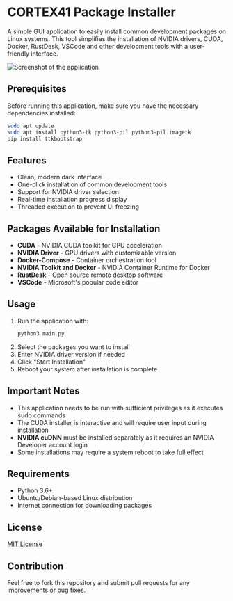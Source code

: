 # CORTEX41 Package Installer

A simple GUI application to easily install common development packages on Linux systems. This tool simplifies the installation of NVIDIA drivers, CUDA, Docker, RustDesk, VSCode and other development tools with a user-friendly interface.

![Screenshot of the application](screenshot.png)

## Prerequisites

Before running this application, make sure you have the necessary dependencies installed:

```bash
sudo apt update
sudo apt install python3-tk python3-pil python3-pil.imagetk
pip install ttkbootstrap
```

## Features

- Clean, modern dark interface
- One-click installation of common development tools
- Support for NVIDIA driver selection
- Real-time installation progress display
- Threaded execution to prevent UI freezing

## Packages Available for Installation

- **CUDA** - NVIDIA CUDA toolkit for GPU acceleration
- **NVIDIA Driver** - GPU drivers with customizable version
- **Docker-Compose** - Container orchestration tool
- **NVIDIA Toolkit and Docker** - NVIDIA Container Runtime for Docker
- **RustDesk** - Open source remote desktop software
- **VSCode** - Microsoft's popular code editor

## Usage

1. Run the application with:
   ```bash
   python3 main.py
   ```
2. Select the packages you want to install
3. Enter NVIDIA driver version if needed
4. Click "Start Installation"
5. Reboot your system after installation is complete

## Important Notes

- This application needs to be run with sufficient privileges as it executes sudo commands
- The CUDA installer is interactive and will require user input during installation
- **NVIDIA cuDNN** must be installed separately as it requires an NVIDIA Developer account login
- Some installations may require a system reboot to take full effect

## Requirements

- Python 3.6+
- Ubuntu/Debian-based Linux distribution
- Internet connection for downloading packages

## License

[MIT License](LICENSE)

## Contribution

Feel free to fork this repository and submit pull requests for any improvements or bug fixes.
